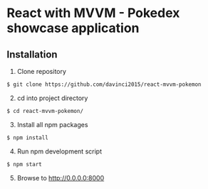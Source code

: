 # React with MVVM - Pokedex showcase application

## Installation

1. Clone repository 
```bash
$ git clone https://github.com/davinci2015/react-mvvm-pokemon 
```
2. cd into project directory
```bash
$ cd react-mvvm-pokemon/
```
3. Install all npm packages
```bash
$ npm install
```
4. Run npm development script
```bash
$ npm start
```
5. Browse to http://0.0.0.0:8000
